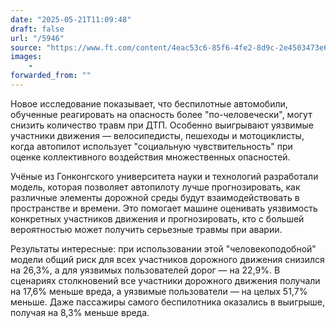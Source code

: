 ```yaml
---
date: "2025-05-21T11:09:48"
draft: false
url: "/5946"
source: "https://www.ft.com/content/4eac53c6-85f6-4fe2-8d9c-2e4503473e69?ref=platformer.news"
images:
    -
forwarded_from: ""
---
```


Новое исследование показывает, что беспилотные автомобили, обученные реагировать на опасность более "по-человечески", могут снизить количество травм при ДТП. Особенно выигрывают уязвимые участники движения — велосипедисты, пешеходы и мотоциклисты, когда автопилот использует "социальную чувствительность" при оценке коллективного воздействия множественных опасностей.

Учёные из Гонконгского университета науки и технологий разработали модель, которая позволяет автопилоту лучше прогнозировать, как различные элементы дорожной среды будут взаимодействовать в пространстве и времени. Это помогает машине оценивать уязвимость конкретных участников движения и прогнозировать, кто с большей вероятностью может получить серьезные травмы при аварии.

Результаты интересные: при использовании этой "человекоподобной" модели общий риск для всех участников дорожного движения снизился на 26,3%, а для уязвимых пользователей дорог — на 22,9%. В сценариях столкновений все участники дорожного движения получали на 17,6% меньше вреда, а уязвимые пользователи — на целых 51,7% меньше. Даже пассажиры самого беспилотника оказались в выигрыше, получая на 8,3% меньше вреда.
